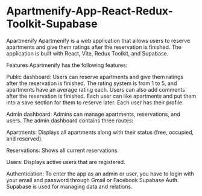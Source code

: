 # Apartmenify-App-React-Redux-Toolkit-Supabase

Apartmenify Apartmenify is a web application that allows users to reserve apartments and give them ratings after the reservation is finished. The application is built with React, Vite, Redux Toolkit, and Supabase.

Features Apartmenify has the following features:

Public dashboard: Users can reserve apartments and give them ratings after the reservation is finished. The rating system is from 1 to 5, and apartments have an average rating each. Users can also add comments after the reservation is finished. Each user can like apartments and put them into a save section for them to reserve later. Each user has their profile.

Admin dashboard: Admins can manage apartments, reservations, and users. The admin dashboard contains three routes:

Apartments: Displays all apartments along with their status (free, occupied, and reserved).

Reservations: Shows all current reservations.

Users: Displays active users that are registered.

Authentication: To enter the app as an admin or user, you have to login with your email and password through Gmail or Facebook Supabase Auth. Supabase is used for managing data and relations.
